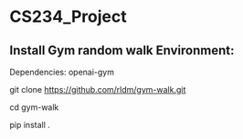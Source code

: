 # CS234_Project
## Install Gym random walk Environment:
Dependencies: openai-gym

git clone https://github.com/rldm/gym-walk.git

cd gym-walk

pip install .
